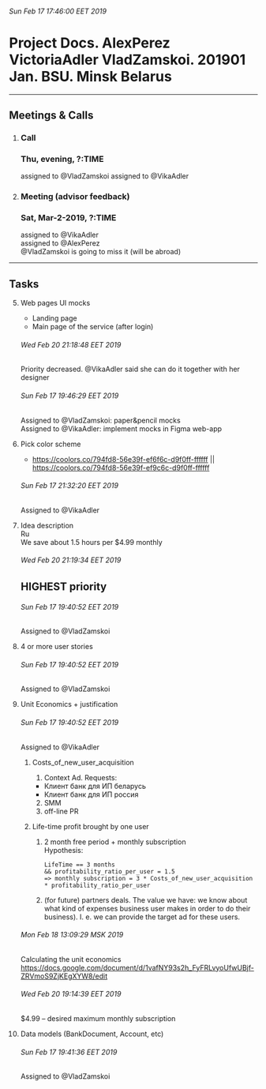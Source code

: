 ###### Sun Feb 17 17:46:00 EET 2019

# Project Docs. AlexPerez VictoriaAdler VladZamskoi. 201901 Jan. BSU. Minsk Belarus


----


## Meetings & Calls  

1. ### Call  
    ### Thu, evening, ?:TIME
    assigned to @VladZamskoi
    assigned to @VikaAdler

2. ### Meeting (advisor feedback)
    ### Sat, Mar-2-2019, ?:TIME  
    assigned to @VikaAdler  
    assigned to @AlexPerez  
    @VladZamskoi is going to miss it (will be abroad)  


---


## Tasks  

5. Web pages UI mocks
    * Landing page  
    * Main page of the service (after login)  

    ###### Wed Feb 20 21:18:48 EET 2019
    Priority decreased. @VikaAdler said she can do it together with her designer  

    ###### Sun Feb 17 19:46:29 EET 2019
    Assigned to @VladZamskoi: paper&pencil mocks  
    Assigned to @VikaAdler: implement mocks in Figma web-app  


1. Pick color scheme  
    * https://coolors.co/794fd8-56e39f-ef6f6c-d9f0ff-ffffff 
        || https://coolors.co/794fd8-56e39f-ef9c6c-d9f0ff-ffffff  

    ###### Sun Feb 17 21:32:20 EET 2019
    Assigned to @VikaAdler  


2. Idea description  
    Ru  
    We save about 1.5 hours per $4.99 monthly  
  
    ###### Wed Feb 20 21:19:34 EET 2019
    ## HIGHEST priority 
    
    ###### Sun Feb 17 19:40:52 EET 2019
    Assigned to @VladZamskoi


3. 4 or more user stories  

    ###### Sun Feb 17 19:40:52 EET 2019
    Assigned to @VladZamskoi


4. Unit Economics + justification

    ###### Sun Feb 17 19:40:52 EET 2019  
    Assigned to @VikaAdler
  
    1. Costs_of_new_user_acquisition  
        1. Context Ad. Requests:  
        * Клиент банк для ИП беларусь  
        * Клиент банк для ИП россия  
        2. SMM  
        3. off-line PR  
  
    2. Life-time profit brought by one user  
        1. 2 month free period + monthly subscription  
            Hypothesis:  
            ```
            LifeTime == 3 months  
            && profitability_ratio_per_user = 1.5  
            => monthly subscription = 3 * Costs_of_new_user_acquisition * profitability_ratio_per_user  
            ```
    
        2. (for future) partners deals. The value we have: we know about what kind of expenses business user makes in order to do their business). I. e. we can provide the target ad for these users. 

    ###### Mon Feb 18 13:09:29 MSK 2019  
    Calculating the unit economics
    https://docs.google.com/document/d/1vafNY93s2h_FyFRLvyoUfwUBjf-ZRVmoS9ZjKEgXYW8/edit

    ###### Wed Feb 20 19:14:39 EET 2019
    $4.99 – desired maximum monthly subscription  


6. Data models (BankDocument, Account, etc)  

    ###### Sun Feb 17 19:41:36 EET 2019
    Assigned to @VladZamskoi  


